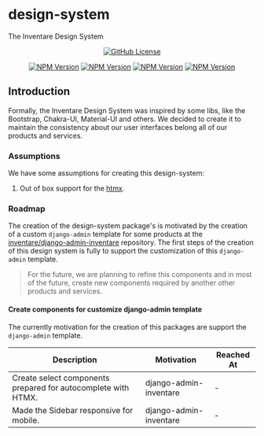 # design-system

The Inventare Design System

<p align="center">
  <a href="https://github.com/inventare/design-system/blob/main/LICENSE" target="_blank">
    <img alt="GitHub License" src="https://img.shields.io/github/license/inventare/design-system">
  </a>
</p>

<p align="center">
  <a href="https://www.npmjs.com/package/@inventare/tokens" target="_blank"><img alt="NPM Version" src="https://img.shields.io/npm/v/%40inventare%2Ftokens?label=%40inventare%2Ftokens"/></a>
  <a href="https://www.npmjs.com/package/@inventare/styles" target="_blank"><img alt="NPM Version" src="https://img.shields.io/npm/v/%40inventare%2Fstyles?label=%40inventare%2Fstyles"/></a>
  <a href="https://www.npmjs.com/package/@inventare/icons" target="_blank"><img alt="NPM Version" src="https://img.shields.io/npm/v/%40inventare%2Ficons?label=%40inventare%2Ficons"/></a>
  <a href="https://www.npmjs.com/package/@inventare/vanilla" target="_blank"><img alt="NPM Version" src="https://img.shields.io/npm/v/%40inventare%2Fvanilla?label=%40inventare%2Fvanilla"/></a>
</p>

## Introduction

Formally, the Inventare Design System was inspired by some libs, like the Bootstrap, Chakra-UI, Material-UI and others. We decided to create it to maintain the consistency about our user interfaces belong all of our products and services.

### Assumptions

We have some assumptions for creating this design-system:

1. Out of box support for the [htmx](https://htmx.org/).

### Roadmap

The creation of the design-system package's is motivated by the creation of a custom `django-admin` template for some products at the [inventare/django-admin-inventare](https://github.com/inventare/django-admin-inventare) repository. The first steps of the creation of this design system is fully to support the customization of this `django-admin` template.

> For the future, we are planning to refine this components and in most of the future, create new components required by another other products and services.

#### Create components for customize django-admin template

The currently motivation for the creation of this packages are support the `django-admin` template.

| Description                                                      | Motivation             | Reached At |
| ---------------------------------------------------------------- | ---------------------- | ---------- |
| Create select components prepared for autocomplete with HTMX.    | django-admin-inventare | -          |
| Made the Sidebar responsive for mobile.                          | django-admin-inventare | -          |

